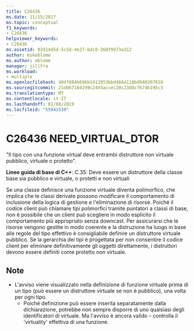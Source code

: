 ```yaml
---
title: C26436
ms.date: 11/15/2017
ms.topic: conceptual
f1_keywords:
- C26436
helpviewer_keywords:
- C26436
ms.assetid: 82d14d5d-5c5d-4e27-bdc8-268f9973a312
author: mikeblome
ms.author: mblome
manager: jillfra
ms.workload:
- multiple
ms.openlocfilehash: 40df884b696b1413953bbd4664118bd940207018
ms.sourcegitcommit: 21d667104199c2493accec20c2388cf674b195c3
ms.translationtype: MT
ms.contentlocale: it-IT
ms.lasthandoff: 02/08/2019
ms.locfileid: "55941530"
---
```

# <a name="c26436-needvirtualdtor"></a>C26436 NEED_VIRTUAL_DTOR
"Il tipo con una funzione virtual deve entrambi distruttore non virtuale pubblico, virtuale o protetto".

**Linee guida di base di C++**: C.35: Deve essere un distruttore della classe base sia pubblico e virtuale, o protetti e non virtuali

Se una classe definisce una funzione virtuale diventa polimorfico, che implica che le classi derivate possono modificare il comportamento di inclusione della logica di gestione e l'eliminazione di risorse. Poiché il codice client può chiamare tipi polimorfici tramite puntatori a classi di base, non è possibile che un client può scegliere in modo esplicito il comportamento più appropriato senza downcast. Per assicurarsi che le risorse vengono gestite in modo coerente e la distruzione ha luogo in base alle regole del tipo effettivo è consigliabile definire un distruttore virtuale pubblico. Se la gerarchia dei tipi è progettata per non consentire il codice client per eliminare definitivamente gli oggetti direttamente, i distruttori devono essere definiti come protetto non virtuale.

## <a name="remarks"></a>Note
- L'avviso viene visualizzato nella definizione di funzione virtuale prima di un tipo (può essere un distruttore virtuale se non è pubblico), una volta per ogni tipo.
  -  Poiché definizione può essere inserita separatamente dalla dichiarazione, potrebbe non sempre disporre di uno qualsiasi degli identificatori di virtuale. Ma l'avviso è ancora valido – controlla il 'virtuality' effettiva di una funzione.
